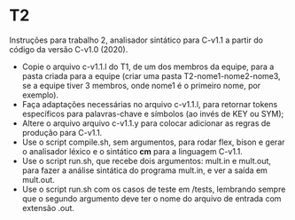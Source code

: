 # T2

Instruções para trabalho 2, analisador sintático para C-v1.1 
a partir do código da versão C-v1.0 (2020).


- Copie o arquivo c-v1.1.l do T1, de um dos membros da equipe, para a pasta criada para a equipe (criar uma pasta T2-nome1-nome2-nome3, se a equipe tiver 3 membros, onde nome1 é o primeiro nome, por exemplo).
- Faça adaptações necessárias no arquivo c-v1.1.l, para retornar tokens específicos para palavras-chave e símbolos (ao invés de KEY ou SYM);
- Altere o arquivo arquivo c-v1.1.y para colocar adicionar as regras de produção para C-v1.1.
- Use o script compile.sh, sem argumentos, para rodar flex, bison e gerar o analisador léxico e o sintático __cm__ para a linguagem C-v1.1.
- Use o script run.sh, que recebe dois argumentos: mult.in e mult.out, para fazer a análise sintática do programa mult.in, e ver a saída em mult.out.
- Use o script run.sh com os casos de teste em /tests, lembrando sempre que o segundo argumento deve ter o nome do arquivo de entrada com extensão .out.
